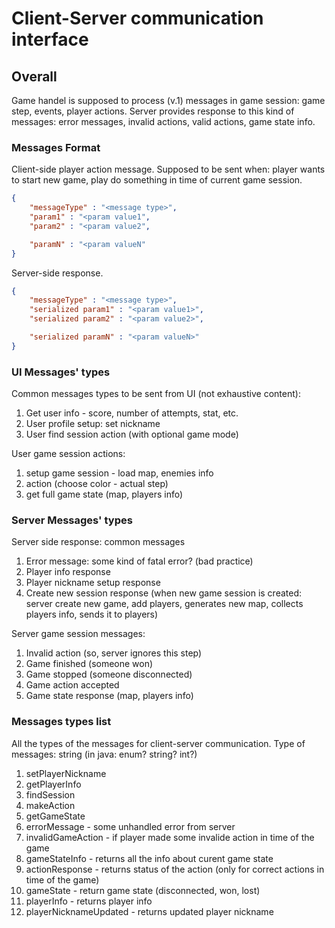 # Client-Server communication interface

## Overall

Game handel is supposed to process (v.1) messages in game session:
game step, events, player actions. Server provides response to this kind
of messages: error messages, invalid actions, valid actions, game state info.

### Messages Format

Client-side player action message. 
Supposed to be sent when: player wants to start new game,
play do something in time of current game session.

```json
{
    "messageType" : "<message type>",
    "param1" : "<param value1",
    "param2" : "<param value2",

    "paramN" : "<param valueN"
}
```

Server-side response.

```json
{
    "messageType" : "<message type>",
    "serialized param1" : "<param value1>",
    "serialized param2" : "<param value2>",

    "serialized paramN" : "<param valueN>"
}
```

### UI Messages' types

Common messages types to be sent from UI (not exhaustive content):

1. Get user info - score, number of attempts, stat, etc.
2. User profile setup: set nickname
3. User find session action  (with optional game mode)

User game session actions:

1. setup game session - load map, enemies info
2. action (choose color - actual step)
3. get full game state (map, players info)

### Server Messages' types
   
Server side response: common messages

1. Error message: some kind of fatal error? (bad practice)
2. Player info response
3. Player nickname setup response
4. Create new session response (when new game session is created: server create new game, 
   add players, generates new map, collects players info, sends it to players)

Server game session messages:

1. Invalid action (so, server ignores this step)
2. Game finished (someone won)
3. Game stopped (someone disconnected)
4. Game action accepted
5. Game state response (map, players info)

### Messages types list

All the types of the messages for client-server communication.
Type of messages: string (in java: enum? string? int?)

1.  setPlayerNickname 
2.  getPlayerInfo
3.  findSession
4.  makeAction
5.  getGameState
6.  errorMessage - some unhandled error from server
7.  invalidGameAction - if player made some invalide action in time of the game
8.  gameStateInfo - returns all the info about curent game state
9.  actionResponse - returns status of the action (only for correct actions in time of the game)
10. gameState - return game state (disconnected, won, lost)
10. playerInfo - returns player info
11. playerNicknameUpdated - returns updated player nickname





